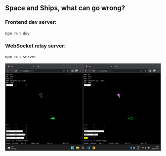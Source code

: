 ## Space and Ships, what can go wrong?

### Frontend dev server:
<code>npm run dev</code>

### WebSocket relay server:
<code>npm run server</code>

<img src="./img/oids020-multi3.png" alt="drawing" style="width: 100em;"/>
